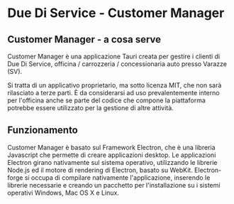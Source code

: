 # Due Di Service - Customer Manager

## Customer Manager - a cosa serve
Customer Manager è una applicazione Tauri creata per gestire i clienti di Due Di Service, officina / carrozzeria / concessionaria auto presso Varazze (SV).

Si tratta di un applicativo proprietario, ma sotto licenza MIT, che non sarà rilasciato a terze parti. È da considerarsi ad uso prevalentemente interno per l'officina anche se parte del codice che compone la piattaforma potrebbe essere utilizzato per la gestione di altre attività.

## Funzionamento
Customer Manager è basato sul Framework Electron, che è una libreria Javascript che permette di creare applicazioni desktop. Le applicazioni Electron girano nativamente sul sistema operativo, utilizzando le librerie Node.js ed il motore di rendering di Electron, basato su WebKit. Electron-forge si occupa di compilare nativamente l'applicazione, inserendo le librerie necessarie e creando un pacchetto per l'installazione su i sistemi operativi Windows, Mac OS X e Linux.